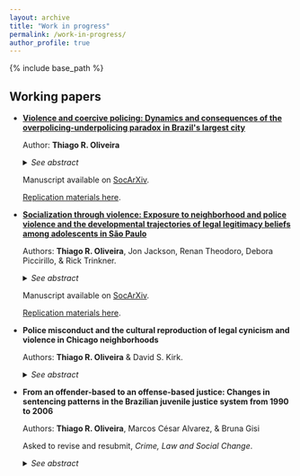 ```yaml
---
layout: archive
title: "Work in progress"
permalink: /work-in-progress/
author_profile: true
---
```


{% include base_path %}

## Working papers

- **[Violence and coercive policing: Dynamics and consequences of the overpolicing-underpolicing paradox in Brazil's largest city](https://osf.io/preprints/socarxiv/89jkv)**

  Author: **Thiago R. Oliveira**
  
  <details>
  <summary><i>See abstract</i></summary>

  <b>Abstract</b>: Residents of some neighborhoods often experience an overwhelming police presence that intrudes upon their lives, and yet feel unprotected by law enforcement agents who neglect safety provision, in a process named by the literature the overpolicing-underpolicing paradox. In the context of one of the largest cities in the Global South, this study provides a quantitative assessment of the dynamics and consequences of public expectations of overpolicing and underpolicing. Drawing upon a three-wave longitudinal survey representative of eight neighborhoods in São Paulo, Brazil, I demonstrate that perceptions of overpolicing and underpolicing (a) mutually reproduce each other over time, (b) share similar correlates, most notably related to exposure to structural disadvantage and aggressive police stops, (c) harm legitimacy judgements by sending negative relational messages of marginalization and neglect, and (d) contribute to increased levels of tolerance of violence via undermined legitimacy beliefs. This study provides further evidence that the demand for public safety in disadvantaged communities does not seem to be solved by policing strategies centered around the increase of coercive police presence, and highlights the relevance of investigating public-authority relations in understudied Global South settings.<br>
 
  <b>Keywords</b>: overpolicing-underpolicing paradox, legal cynicism, legitimacy, violence, Brazil
  
  </details>
    
  Manuscript available on [SocArXiv](https://osf.io/preprints/socarxiv/89jkv).
    
  [Replication materials here](https://github.com/oliveirathiago/overpolicing-underpolicing).

- **[Socialization through violence: Exposure to neighborhood and police violence and the developmental trajectories of legal legitimacy beliefs among adolescents in São Paulo](https://osf.io/preprints/socarxiv/v3h97/)**
  
  Authors: **Thiago R. Oliveira**, Jon Jackson, Renan Theodoro, Debora Piccirillo, & Rick Trinkner.
  
  <details>
  <summary><i>See abstract</i></summary>
 
  <b>Abstract</b>: We examine the role that exposure to neighborhood and police violence plays in the legal socialization of adolescents aged 11 to 14 years living in the city of São Paulo, Brazil. In a context of idiosyncratic and violent policing, where the state's ability to control crime is low, we assess the extent to which being exposed to neighborhood crime and violence (e.g., listening to gunshots and witnessing or hearing about citizens carrying guns, being robbed, or selling drugs), aggressive police behavior with violent undertones (e.g., certain forcible types of police stops and arrests), and/or outright violent police behavior (officers assaulting a member of the public) is associated with the development of adolescents’ judgements about the legitimacy of the law. Analyzing data from a cohort-based, four-wave longitudinal survey of 2005-born young people living in São Paulo from 2016 to 2019, we use growth curve models to estimate developmental trajectories of legitimacy beliefs. Results suggest that individual exposure to police violence is associated with the process of legal socialization and that, above and beyond this individual effect, adolescents attending schools where other students are exposed to neighborhood violence tend to develop more negative views about the legitimacy of legal authority over time.<br>
 
  <b>Keywords</b>: legal socialization, violence exposure, legitimacy of the law, police violence, Brazil
 
  </details>
  
  Manuscript available on [SocArXiv](https://osf.io/preprints/socarxiv/v3h97/).
  
  [Replication materials here](https://github.com/oliveirathiago/violent-socialisation).
  

- **Police misconduct and the cultural reproduction of legal cynicism and violence in Chicago neighborhoods**
  
  Authors: **Thiago R. Oliveira** & David S. Kirk.
  
  <details>
  <summary><i>See abstract</i></summary>
 
  <b>Abstract</b>: This study explores the ecology of police use-of-force and its consequences in terms of the reproduction of legal cynicism and criminal activity. Leveraging data from the Invisible Institute’s Citizens Police Data Project, the Project on Human Development in Chicago Neighborhoods community survey, the Chicago Police Department, and the US Census, we examine the spatial and temporal associations between the number of complaints against police officers and the incidence of violent crime in Chicago neighborhoods between 1995 and 2015. We explore the mediating role of legal cynicism, a cultural frame produced by repeated exposure to abusive policing that can potentially foster criminal behavior. The empirical study has two parts. First, we use dynamic panel models with fixed effects and show that neighborhoods with more complaints about police use-of-force tend to have higher incidences of both violent and non-violent crime. Second, we conduct an ecological analysis and demonstrate that legal cynicism mediates this relationship, as police use-of-force produces legal cynicism, which in turn contributes to increase crime counts. We also estimate a mixed-effects location-scale model and show that the association between cynicism of the law and crime is moderated by the degree to which residents' views about the police are consensual or dissensual, with larger effect sizes in culturally heterogeneous neighborhoods. We conclude with some reflection about neighborhood processes and the consequences of police misconduct for people's relationship with the law and the legal institutions.<br>
 
  <b>Keywords</b>: police misconduct, legal cynicism, police use-of-force, neighborhood processes, violence
 
  </details>
  
- **From an offender-based to an offense-based justice: Changes in sentencing patterns in the Brazilian juvenile justice system from 1990 to 2006**
  
  Authors: **Thiago R. Oliveira**, Marcos César Alvarez, & Bruna Gisi
  
  Asked to revise and resubmit, <i>Crime, Law and Social Change</i>.
  
  <details>
  <summary><i>See abstract</i></summary>
  
  <b>Abstract</b>: Juvenile justice systems around the globe are increasingly more similar to criminal justice systems. In Brazil, previous legislations focused on the individuals themselves and did not distinguish between young offenders and children in precarious conditions, but a new legislation in 1990 marked a rupture and introduced elements of criminal law. We leverage a unique data set representative of every adolescent who has been through the juvenile justice system in the state of São Paulo between 1990 and 2006 and provide a quantitative assessment of the changes in sentencing patterns in the period. Results suggest that judges increasingly prioritise violent and drug-related offenses when convicting adolescent defendants, indicating that the Brazilian juvenile justice system progressively resembles the criminal justice rationale by emphasising the ideal of proportionality between crime and punishment. We conclude with a discussion on pendular justice, suggesting that juvenile justice in Brazil is moving from a positivist-inspired to a classic-inspire justice system.<br>
 
  <b>Keywords</b>: juvenile justice, sentencing, young offenders, criminological thought, Brazil
  
  </details>